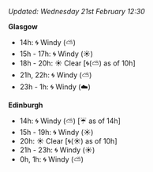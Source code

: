 *Updated: Wednesday 21st February 12:30*

**Glasgow**

* 14h: :cyclone: Windy (:partly_sunny:)
* 15h - 17h: :cyclone: Windy (:sunny:)
* 18h - 20h: :sunny: Clear [:cyclone:(:partly_sunny:) as of 10h]
* 21h, 22h: :cyclone: Windy (:partly_sunny:)
* 23h - 1h: :cyclone: Windy (:cloud:)

**Edinburgh**

* 14h: :cyclone: Windy (:partly_sunny:) [:umbrella: as of 14h]
* 15h - 19h: :cyclone: Windy (:sunny:)
* 20h: :sunny: Clear [:cyclone:(:sunny:) as of 10h]
* 21h - 23h: :cyclone: Windy (:sunny:)
* 0h, 1h: :cyclone: Windy (:partly_sunny:)
